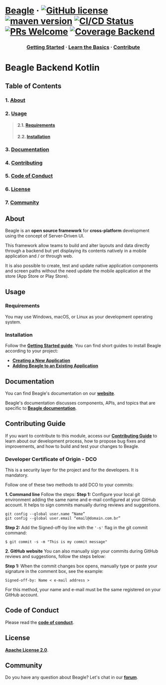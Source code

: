 # [**Beagle**](https://usebeagle.io/) &middot; [![GitHub license](https://img.shields.io/badge/license-Apache%202.0-blue)](https://github.com/ZupIT/beagle-backend-kotlin/blob/main/LICENSE.txt) [![maven version](https://img.shields.io/maven-central/v/br.com.zup.beagle/framework)](https://search.maven.org/artifact/br.com.zup.beagle/framework) [![CI/CD Status](https://github.com/ZupIT/beagle-android/actions/workflows/android-pr.yml/badge.svg?branch=main)](https://github.com/ZupIT/beagle-backend-kotlin/actions/workflows/backend-pr.yml) [![PRs Welcome](https://img.shields.io/badge/PRs-welcome-brightgreen.svg)](https://github.com/ZupIT/beagle-backend-kotlin/blob/main/CONTRIBUTING.md) [![Coverage Backend](https://sonarcloud.io/api/project_badges/measure?project=ZupIT_beagle_backend&metric=coverage)](https://sonarcloud.io/dashboard?id=ZupIT_beagle_backend) 
<h3 align="center">
  <a href="https://docs.usebeagle.io">Getting Started</a>
  <span> · </span>
  <a href="https://docs.usebeagle.io/get-started/using-beagle">Learn the Basics</a>
  <span> · </span>
  <a href="https://github.com/ZupIT/beagle/blob/main/CONTRIBUTING.md">Contribute</a>
</h3>

# **Beagle Backend Kotlin**

## **Table of Contents**

### 1. [**About**](#about)
### 2. [**Usage**](#-usage)
>#### 2.1. [**Requirements**](#requirements)
>#### 2.2. [**Installation**](#installation)
### 3. [**Documentation**](#documentation)
### 4. [**Contributing**](#contributing)
### 5. [**Code of Conduct**](#code-of-conduct)
### 6. [**License**](#license)
### 7. [**Community**](#community)

## **About**
Beagle is an **open source framework** for **cross-platform** development using the concept of Server-Driven UI.

This framework allow teams to build and alter layouts and data directly through a backend but yet displaying its contents natively in a mobile application and / or through web.

It is also possible to create, test and update native application components and screen paths without the need update the mobile application at the store (App Store or Play Store).


## **Usage**
### **Requirements**

You may use Windows, macOS, or Linux as your development operating system.

### **Installation**
Follow the [**Getting Started guide**](https://docs.usebeagle.io/get-started/installing-beagle). You can find short guides to install Beagle according to your project:

- [**Creating a New Application**][new-app]
- [**Adding Beagle to an Existing Application**][existing]

[new-app]: https://docs.usebeagle.io/get-started/new-project
[existing]: https://docs.usebeagle.io/get-started/using-beagle

## **Documentation**

You can find Beagle's documentation on our [**website**][site].

Beagle's documentation discusses components, APIs, and topics that are specific to [**Beagle documentation**][b-docs].

[site]: https://usebeagle.io/
[b-docs]: https://docs.usebeagle.io/

## **Contributing Guide**

If you want to contribute to this module, access our [**Contributing Guide**][contribute] to learn about our development process, how to propose bug fixes and improvements, and how to build and test your changes to Beagle.

[contribute]: https://github.com/ZupIT/beagle-ios/blob/main/CONTRIBUTING.md

### **Developer Certificate of Origin - DCO**

 This is a security layer for the project and for the developers. It is mandatory.
 
 Follow one of these two methods to add DCO to your commits:
 
**1. Command line**
 Follow the steps: 
 **Step 1:** Configure your local git environment adding the same name and e-mail configured at your GitHub account. It helps to sign commits manually during reviews and suggestions.

 ```
git config --global user.name “Name”
git config --global user.email “email@domain.com.br”
```

**Step 2:** Add the Signed-off-by line with the `'-s'` flag in the git commit command:

```
$ git commit -s -m "This is my commit message"
```

**2. GitHub website**
You can also manually sign your commits during GitHub reviews and suggestions, follow the steps below: 

**Step 1:** When the commit changes box opens, manually type or paste your signature in the comment box, see the example:

```
Signed-off-by: Name < e-mail address >
```

For this method, your name and e-mail must be the same registered on your GitHub account.

## **Code of Conduct**

Please read the [**code of conduct**](https://github.com/ZupIT/beagle-backend-kotlin/blob/main/CODE_OF_CONDUCT.md).

## **License**

[**Apache License 2.0**]( https://github.com/ZupIT/beagle-ios/blob/main/LICENSE.txt).


## **Community**
Do you have any question about Beagle? Let's chat in our [**forum**](https://forum.zup.com.br/). 
